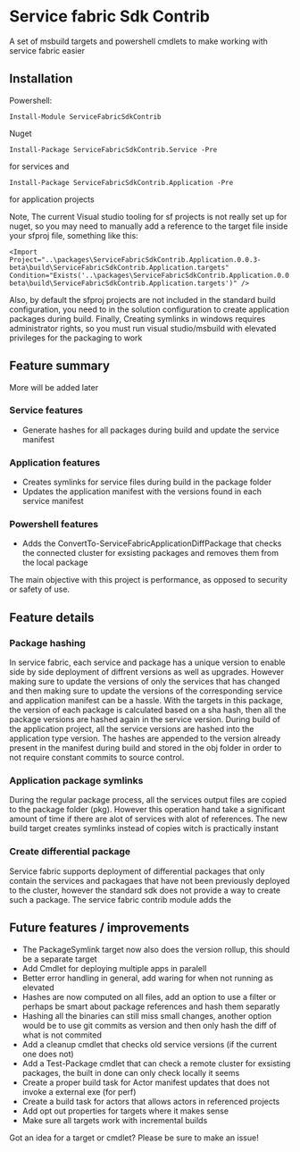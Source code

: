 # Service fabric Sdk Contrib
A set of msbuild targets and powershell cmdlets to make working with service fabric easier


## Installation
Powershell:
    
    Install-Module ServiceFabricSdkContrib

Nuget	

	Install-Package ServiceFabricSdkContrib.Service -Pre 

for services and 

    Install-Package ServiceFabricSdkContrib.Application -Pre 

for application projects

Note, The current Visual studio tooling for sf projects is not really set up for nuget, so you may need to manually add a reference to the target file inside your sfproj file, something like this:

    <Import Project="..\packages\ServiceFabricSdkContrib.Application.0.0.3-beta\build\ServiceFabricSdkContrib.Application.targets" Condition="Exists('..\packages\ServiceFabricSdkContrib.Application.0.0.3-beta\build\ServiceFabricSdkContrib.Application.targets')" />

Also, by default the sfproj projects are not included in the standard build configuration, you need to in the solution configuration to create application packages during build.
Finally, Creating symlinks in windows requires administrator rights, so you must run visual studio/msbuild with elevated privileges for the packaging to work

## Feature summary

More will be added later

### Service features
* Generate hashes for all packages during build and update the service manifest

### Application features
* Creates symlinks for service files during build in the package folder
* Updates the application manifest with the versions found in each service manifest

### Powershell features
* Adds the ConvertTo-ServiceFabricApplicationDiffPackage that checks the connected cluster for exsisting packages and removes them from the local package
 
The main objective with this project is performance, as opposed to security or safety of use.

## Feature details

### Package hashing

In service fabric, each service and package has a unique version to enable side by side deployment of diffrent versions as well as upgrades. However making sure to update
the versions of only the services that has changed and then making sure to update the versions of the corresponding service and application manifest can be a hassle. With the 
targets in this package, the version of each package is calculated based on a sha hash, then all the package versions are hashed again in the service version. During build of the application project, 
all the service versions are hashed into the application type version. The hashes are appended to the version already present in the manifest during 
build and stored in the obj folder in order to not require constant commits to source control. 

### Application package symlinks

During the regular package process, all the services output files are copied to the package folder (pkg). However this operation hand take a significant amount of time 
if there are alot of services with alot of references. The new build target creates symlinks instead of copies witch is practically instant

### Create differential package

Service fabric supports deployment of differential packages that only contain the services and packagaes that have not been previously deployed to the cluster, however the standard
sdk does not provide a way to create such a package. The service fabric contrib module adds the 


## Future features / improvements

* The PackageSymlink target now also does the version rollup, this should be a separate target
* Add Cmdlet for deploying multiple apps in paralell
* Better error handling in general, add waring for when not running as elevated
* Hashes are now computed on all files, add an option to use a filter or perhaps be smart about package references and hash them separatly 
* Hashing all the binaries can still miss small changes, another option would be to use git commits as version and then only hash the diff of what is not commited
* Add a cleanup cmdlet that checks old service versions (if the current one does not)
* Add a Test-Package cmdlet that can check a remote cluster for exsisting packages, the built in done can only check locally it seems
* Create a proper build task for Actor manifest updates that does not invoke a external exe (for perf)
* Create a build task for actors that allows actors in referenced projects
* Add opt out properties for targets where it makes sense
* Make sure all targets work with incremental builds

Got an idea for a target or cmdlet? Please be sure to make an issue!